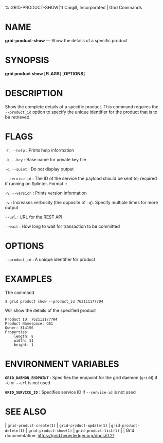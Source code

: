 % GRID-PRODUCT-SHOW(1) Cargill, Incorporated | Grid Commands
<!--
  Copyright 2018-2020 Cargill Incorporated
  Licensed under Creative Commons Attribution 4.0 International License
  https://creativecommons.org/licenses/by/4.0/
-->

NAME
====

**grid-product-show** — Show the details of a specific product

SYNOPSIS
========

**grid product show** \[**FLAGS**\] \[**OPTIONS**\]

DESCRIPTION
===========

Show the complete details of a specific product. This command requires the
`--product_id` option to specify the unique identifier for the product that
is to be retrieved.

FLAGS
=====

`-h`, `--help`
: Prints help information

`-k`, `--key`
: Base name for private key file

`-q`, `--quiet`
: Do not display output

`--service-id`
: The ID of the service the payload should be sent to; required if running on
  Splinter. Format <circuit-id>::<service-id>

`-V`, `--version`
: Prints version information

`-v`
: Increases verbosity (the opposite of `-q`). Specify multiple times for more
  output

`--url`
: URL for the REST API

`--wait`
: How long to wait for transaction to be committed

OPTIONS
=======

`--product_id`
: A unique identifier for product

EXAMPLES
========

The command

```
$ grid product show --product_id 762111177704
```

Will show the details of the specified product

```
Product ID: 762111177704
Product Namespace: GS1
Owner: 314156
Properties:
    length: 8
    width: 11
    height: 1
```

ENVIRONMENT VARIABLES
=====================

**`GRID_DAEMON_ENDPOINT`**
: Specifies the endpoint for the grid daemon (`gridd`)
  if `-U` or `--url` is not used.

**`GRID_SERVICE_ID`**
: Specifies service ID if `--service-id` is not used

SEE ALSO
========
| `grid-product-create(1)`
| `grid-product-update(1)`
| `grid-product-delete(1)`
| `grid-product-show(1)`
| `grid-product-list(1)`
|
| Grid documentation: https://grid.hyperledger.org/docs/0.2/
